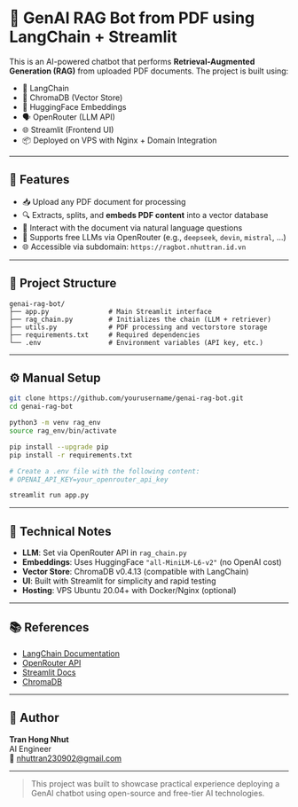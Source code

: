 
# 🧠 GenAI RAG Bot from PDF using LangChain + Streamlit

This is an AI-powered chatbot that performs **Retrieval-Augmented Generation (RAG)** from uploaded PDF documents. The project is built using:

- 🧱 LangChain
- 📄 ChromaDB (Vector Store)
- 🤗 HuggingFace Embeddings
- 🗣️ OpenRouter (LLM API)
- 🌐 Streamlit (Frontend UI)
- 📦 Deployed on VPS with Nginx + Domain Integration

---

## 🚀 Features

- 📥 Upload any PDF document for processing
- 🔍 Extracts, splits, and **embeds PDF content** into a vector database
- 💬 Interact with the document via natural language questions
- 🧩 Supports free LLMs via OpenRouter (e.g., `deepseek`, `devin`, `mistral`, ...)
- 🌐 Accessible via subdomain: `https://ragbot.nhuttran.id.vn`

---

## 📁 Project Structure

```
genai-rag-bot/
├── app.py               # Main Streamlit interface
├── rag_chain.py         # Initializes the chain (LLM + retriever)
├── utils.py             # PDF processing and vectorstore storage
├── requirements.txt     # Required dependencies
└── .env                 # Environment variables (API key, etc.)
```

---

## ⚙️ Manual Setup

```bash
git clone https://github.com/yourusername/genai-rag-bot.git
cd genai-rag-bot

python3 -m venv rag_env
source rag_env/bin/activate

pip install --upgrade pip
pip install -r requirements.txt

# Create a .env file with the following content:
# OPENAI_API_KEY=your_openrouter_api_key

streamlit run app.py
```

---


## 📌 Technical Notes

- **LLM**: Set via OpenRouter API in `rag_chain.py`
- **Embeddings**: Uses HuggingFace `"all-MiniLM-L6-v2"` (no OpenAI cost)
- **Vector Store**: ChromaDB v0.4.13 (compatible with LangChain)
- **UI**: Built with Streamlit for simplicity and rapid testing
- **Hosting**: VPS Ubuntu 20.04+ with Docker/Nginx (optional)

---

## 📚 References

- [LangChain Documentation](https://docs.langchain.com)
- [OpenRouter API](https://openrouter.ai/docs)
- [Streamlit Docs](https://docs.streamlit.io)
- [ChromaDB](https://docs.trychroma.com/)

---

## 👤 Author

**Tran Hong Nhut**  
AI Engineer  
📧 nhuttran230902@gmail.com  

---

> This project was built to showcase practical experience deploying a GenAI chatbot using open-source and free-tier AI technologies.
